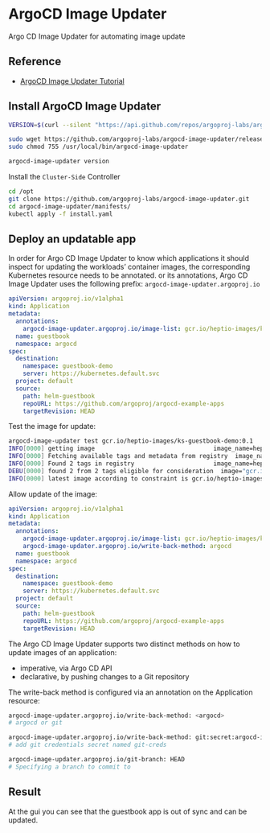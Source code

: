 # ArgoCD Image Updater

Argo CD Image Updater for automating image update

## Reference

- [ArgoCD Image Updater Tutorial](https://devopstales.github.io/kubernetes/argocd-image-updater/)

## Install ArgoCD Image Updater

```bash
VERSION=$(curl --silent "https://api.github.com/repos/argoproj-labs/argocd-image-updater/releases/latest" | grep '"tag_name"' | sed -E 's/.*"([^"]+)".*/\1/')

sudo wget https://github.com/argoproj-labs/argocd-image-updater/releases/download/$VERSION/argocd-image-updater_"$VERSION"_linux-amd64 -O /usr/local/bin/argocd-image-updater
sudo chmod 755 /usr/local/bin/argocd-image-updater

argocd-image-updater version
```
Install the `Cluster-Side` Controller

```bash
cd /opt
git clone https://github.com/argoproj-labs/argocd-image-updater.git
cd argocd-image-updater/manifests/
kubectl apply -f install.yaml
```

## Deploy an updatable app

In order for Argo CD Image Updater to know which applications it should inspect for updating the workloads’ container images, the corresponding Kubernetes resource needs to be annotated. or its annotations, Argo CD Image Updater uses the following prefix: `argocd-image-updater.argoproj.io`

```yaml
apiVersion: argoproj.io/v1alpha1
kind: Application
metadata:
  annotations:
    argocd-image-updater.argoproj.io/image-list: gcr.io/heptio-images/ks-guestbook-demo:^0.1
  name: guestbook
  namespace: argocd
spec:
  destination:
    namespace: guestbook-demo
    server: https://kubernetes.default.svc
  project: default
  source:
    path: helm-guestbook
    repoURL: https://github.com/argoproj/argocd-example-apps
    targetRevision: HEAD
```

Test the image for update:

```bash
argocd-image-updater test gcr.io/heptio-images/ks-guestbook-demo:0.1
INFO[0000] getting image                                 image_name=heptio-images/ks-guestbook-demo registry=gcr.io
INFO[0000] Fetching available tags and metadata from registry  image_name=heptio-images/ks-guestbook-demo
INFO[0000] Found 2 tags in registry                      image_name=heptio-images/ks-guestbook-demo
DEBU[0000] found 2 from 2 tags eligible for consideration  image="gcr.io/heptio-images/ks-guestbook-demo:0.1"
INFO[0000] latest image according to constraint is gcr.io/heptio-images/ks-guestbook-demo:0.2
```

Allow update of the image:

```yaml
apiVersion: argoproj.io/v1alpha1
kind: Application
metadata:
  annotations:
    argocd-image-updater.argoproj.io/image-list: gcr.io/heptio-images/ks-guestbook-demo
    argocd-image-updater.argoproj.io/write-back-method: argocd
  name: guestbook
  namespace: argocd
spec:
  destination:
    namespace: guestbook-demo
    server: https://kubernetes.default.svc
  project: default
  source:
    path: helm-guestbook
    repoURL: https://github.com/argoproj/argocd-example-apps
    targetRevision: HEAD
```

The Argo CD Image Updater supports two distinct methods on how to update images of an application:

- imperative, via Argo CD API
- declarative, by pushing changes to a Git repository

The write-back method is configured via an annotation on the Application resource:

```bash
argocd-image-updater.argoproj.io/write-back-method: <argocd>
# argocd or git

argocd-image-updater.argoproj.io/write-back-method: git:secret:argocd-image-updater/git-creds
# add git credentials secret named git-creds

argocd-image-updater.argoproj.io/git-branch: HEAD
# Specifying a branch to commit to
```

## Result

At the gui you can see that the guestbook app is out of sync and can be updated.
